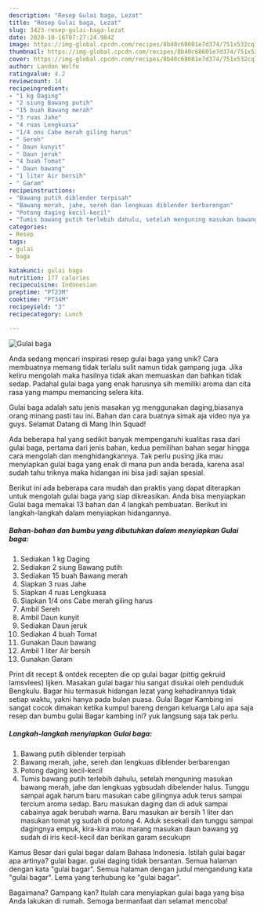 ```yaml
---
description: "Resep Gulai baga, Lezat"
title: "Resep Gulai baga, Lezat"
slug: 3423-resep-gulai-baga-lezat
date: 2020-10-16T07:27:24.984Z
image: https://img-global.cpcdn.com/recipes/8b40c68601e7d374/751x532cq70/gulai-baga-foto-resep-utama.jpg
thumbnail: https://img-global.cpcdn.com/recipes/8b40c68601e7d374/751x532cq70/gulai-baga-foto-resep-utama.jpg
cover: https://img-global.cpcdn.com/recipes/8b40c68601e7d374/751x532cq70/gulai-baga-foto-resep-utama.jpg
author: Landon Wolfe
ratingvalue: 4.2
reviewcount: 14
recipeingredient:
- "1 kg Daging"
- "2 siung Bawang putih"
- "15 buah Bawang merah"
- "3 ruas Jahe"
- "4 ruas Lengkuasa"
- "1/4 ons Cabe merah giling harus"
- " Sereh"
- " Daun kunyit"
- " Daun jeruk"
- "4 buah Tomat"
- " Daun bawang"
- "1 liter Air bersih"
- " Garam"
recipeinstructions:
- "Bawang putih diblender terpisah"
- "Bawang merah, jahe, sereh dan lengkuas diblender berbarengan"
- "Potong daging kecil-kecil"
- "Tumis bawang putih terlebih dahulu, setelah menguning masukan bawang merah, jahe dan lengkuas ygbsudah dibelender halus. Tunggu sampai agak harum baru masukan cabe gilingnya aduk terus sampai tercium aroma sedap. Baru masukan daging dan di aduk sampai cabainya agak berubah warna. Baru masukan air bersih 1 liter dan masukan tomat yg sudah di potong 4. Aduk sesekali dan tunggu sampai dagingnya empuk, kira-kira mau marang masukan daun bawang yg sudah di iris kecil-kecil dan berikan garam secukupn"
categories:
- Resep
tags:
- gulai
- baga

katakunci: gulai baga 
nutrition: 177 calories
recipecuisine: Indonesian
preptime: "PT23M"
cooktime: "PT34M"
recipeyield: "3"
recipecategory: Lunch

---
```



![Gulai baga](https://img-global.cpcdn.com/recipes/8b40c68601e7d374/751x532cq70/gulai-baga-foto-resep-utama.jpg)

Anda sedang mencari inspirasi resep gulai baga yang unik? Cara membuatnya memang tidak terlalu sulit namun tidak gampang juga. Jika keliru mengolah maka hasilnya tidak akan memuaskan dan bahkan tidak sedap. Padahal gulai baga yang enak harusnya sih memiliki aroma dan cita rasa yang mampu memancing selera kita.

Gulai baga adalah satu jenis masakan yg menggunakan daging,biasanya orang minang pasti tau ini. Bahan dan cara buatnya simak aja video nya ya guys. Selamat Datang di Mang Ihin Squad!

Ada beberapa hal yang sedikit banyak mempengaruhi kualitas rasa dari gulai baga, pertama dari jenis bahan, kedua pemilihan bahan segar hingga cara mengolah dan menghidangkannya. Tak perlu pusing jika mau menyiapkan gulai baga yang enak di mana pun anda berada, karena asal sudah tahu triknya maka hidangan ini bisa jadi sajian spesial.


Berikut ini ada beberapa cara mudah dan praktis yang dapat diterapkan untuk mengolah gulai baga yang siap dikreasikan. Anda bisa menyiapkan Gulai baga memakai 13 bahan dan 4 langkah pembuatan. Berikut ini langkah-langkah dalam menyiapkan hidangannya.

<!--inarticleads1-->

##### Bahan-bahan dan bumbu yang dibutuhkan dalam menyiapkan Gulai baga:

1. Sediakan 1 kg Daging
1. Sediakan 2 siung Bawang putih
1. Sediakan 15 buah Bawang merah
1. Siapkan 3 ruas Jahe
1. Siapkan 4 ruas Lengkuasa
1. Siapkan 1/4 ons Cabe merah giling harus
1. Ambil  Sereh
1. Ambil  Daun kunyit
1. Sediakan  Daun jeruk
1. Sediakan 4 buah Tomat
1. Gunakan  Daun bawang
1. Ambil 1 liter Air bersih
1. Gunakan  Garam


Print dit recept &amp; ontdek recepten die op gulai bagar (pittig gekruid lamsvlees) lijken. Masakan gulai bagar hiu sangat disukai oleh penduduk Bengkulu. Bagar hiu termasuk hidangan lezat yang kehadirannya tidak setiap waktu, yakni hanya pada bulan puasa. Gulai Bagar Kambing ini sangat cocok dimakan ketika kumpul bareng dengan keluarga Lalu apa saja resep dan bumbu gulai Bagar kambing ini? yuk langsung saja tak perlu. 

<!--inarticleads2-->

##### Langkah-langkah menyiapkan Gulai baga:

1. Bawang putih diblender terpisah
1. Bawang merah, jahe, sereh dan lengkuas diblender berbarengan
1. Potong daging kecil-kecil
1. Tumis bawang putih terlebih dahulu, setelah menguning masukan bawang merah, jahe dan lengkuas ygbsudah dibelender halus. Tunggu sampai agak harum baru masukan cabe gilingnya aduk terus sampai tercium aroma sedap. Baru masukan daging dan di aduk sampai cabainya agak berubah warna. Baru masukan air bersih 1 liter dan masukan tomat yg sudah di potong 4. Aduk sesekali dan tunggu sampai dagingnya empuk, kira-kira mau marang masukan daun bawang yg sudah di iris kecil-kecil dan berikan garam secukupn


Kamus Besar dari gulai bagar dalam Bahasa Indonesia. Istilah gulai bagar apa artinya? gulai bagar. gulai daging tidak bersantan. Semua halaman dengan kata &#34;gulai bagar&#34;. Semua halaman dengan judul mengandung kata &#34;gulai bagar&#34;. Lema yang terhubung ke &#34;gulai bagar&#34;. 

Bagaimana? Gampang kan? Itulah cara menyiapkan gulai baga yang bisa Anda lakukan di rumah. Semoga bermanfaat dan selamat mencoba!
